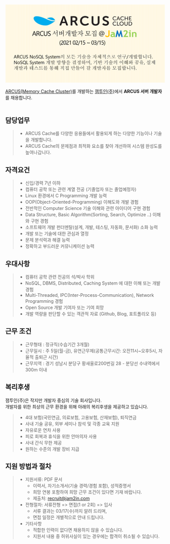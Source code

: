 <img src="images/jam2in_dev_arcus_server_job_image_20210215.png"></img>

[ARCUS(Memory Cache Cluster)](http://naver.github.io/arcus/)를 개발하는
[잼투인(주)](http://www.jam2in.com/)에서 **ARCUS 서버 개발자**를 채용합니다.
<br /> <br /> 

## 담당업무

> - ARCUS Cache를 다양한 응용들에서 활용되게 하는 다양한 기능이나 기술을 개발합니다.
> - ARCUS Cache의 문제점과 최적화 요소를 찾아 개선하여 시스템 완성도를 높여나갑니다.

## 자격요건

> - 신입/경력 7년 이하
> - 컴퓨터 공학 또는 관련 계열 전공 (기졸업자 또는 졸업예정자)
> - Linux 환경에서 C Programming 개발 능력
> - OOP(Object-Oriented-Programming) 이해도와 개발 경험
> - 전반적인 Computer Science 기술 이해와 관련 아이디어 구현 경험
> - Data Structure, Basic Algorithm(Sorting, Search, Optimize ..) 이해와 구현 경험
> - 소프트웨어 개발 펀더멘탈(설계, 개발, 테스팅, 자동화, 문서화) 소화 능력
> - 개발 또는 기술에 대한 관심과 열정
> - 문제 분석력과 해결 능력
> - 정확하고 부드러운 커뮤니케이션 능력

## 우대사항

> - 컴퓨터 공학 관련 전공의 석/박사 학위
> - NoSQL, DBMS, Distributed, Caching System 에 대한 이해 또는 개발 경험
> - Multi-Threaded, IPC(Inter-Process-Communication), Network Programming 경험
> - Open Source 개발 기여자 또는 기여 희망
> - 개발 역량을 판단할 수 있는 객관적 자료 (Github, Blog, 포트폴리오 등)

## 근무 조건

> - 근무형태 : 정규직(수습기간 3개월)
> - 근무일시 : 주 5일(월-금), 유연근무제(공통근무시간: 오전11시~오후5시, 자율적 출퇴근 시간)
> - 근무지역 : 경기 성남시 분당구 황새울로200번길 28 - 분당선 수내역에서 300m 이내

## 복리후생

잼투인(주)은 작지만 개발자 중심의 기술 회사입니다. <br />
개발자를 위한 최상의 근무 환경을 위해 아래의 복리후생을 제공하고 있습니다.

> - 4대 보험(국민연금, 의료보험, 고용보험, 산재보험), 퇴직연금
> - 사내 기술 공유, 외부 세미나 참석 및 각종 교육 지원
> - 자유로운 연차 사용
> - 피로 회복과 휴식을 위한 안마의자 사용
> - 사내 간식 무한 제공
> - 원하는 수준의 개발 장비 지급

## 지원 방법과 절차

> - 지원서류: PDF 문서
>    - 이력서, 자기소개서(기술 경력/경험 포함), 성적증명서
>    - 희망 연봉 포함하여 희망 근무 조건이 있다면 기재 바랍니다.
>    - 제출처: <recruit@jam2in.com>
> - 전형절차: 서류전형 => 면접(1 or 2회) => 입사
>    - 서류 결과는 03/17(수)까지 알려 드리며,
>    - 면접 일정은 개별적으로 안내 드립니다.
> - 기타사항
>    - 적합한 인력이 없다면 채용하지 않을 수 있습니다.
>    - 지원서 내용 중 허위사실이 있는 경우에는 합격이 취소될 수 있습니다.
